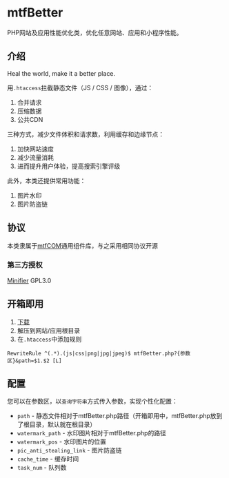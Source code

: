 # mtfBetter
PHP网站及应用性能优化类，优化任意网站、应用和小程序性能。
## 介绍
>
Heal the world, make it a better place.  

用`.htaccess`拦截静态文件（JS / CSS / 图像），通过：  
1. 合并请求
2. 压缩数据
3. 公共CDN  

三种方式，减少文件体积和请求数，利用缓存和边缘节点：
1. 加快网站速度
2. 减少流量消耗
3. 进而提升用户体验，提高搜索引擎评级

此外，本类还提供常用功能：  
1. 图片水印
2. 图片防盗链

## 协议
本类隶属于[mtfCOM](https://github.com/mantoufan/mtfCOM)通用组件库，与之采用相同协议开源

### 第三方授权
[Minifier](https://github.com/marcocesarato/PHP-Minifier) GPL3.0

## 开箱即用
1. [下载](https://github.com/mantoufan/mtfBetter/releases/)
2. 解压到网站/应用根目录
3. 在`.htaccess`中添加规则
```
RewriteRule ^(.*).(js|css|png|jpg|jpeg)$ mtfBetter.php?{参数区}&path=$1.$2 [L]
```

## 配置
您可以在参数区，以`查询字符串`方式传入参数，实现个性化配置：  
- `path` - 静态文件相对于mtfBetter.php路径（开箱即用中，mtfBetter.php放到了根目录，默认就在根目录）  
- `watermark_path` - 水印图片相对于mtfBetter.php的路径
- `watermark_pos` - 水印图片的位置
- `pic_anti_stealing_link` - 图片防盗链
- `cache_time` - 缓存时间
- `task_num` - 队列数